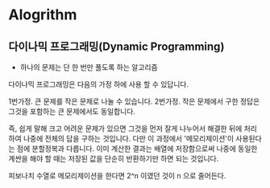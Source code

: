 

# Alogrithm


## 다이나믹 프로그래밍(Dynamic Programming)

   - 하나의 문제는 단 한 번만 풀도록 하는 알고리즘


다이나믹 프로그래밍은 다음의 가정 하에 사용 할 수 있답니다.

1번가정. 큰 문제를 작은 문제로 나눌 수 있습니다.
2번가정. 작은 문제에서 구한 정답은 그것을 포함하는 큰 문제에서도 동일합니다.


즉, 쉽게 말해 크고 어려운 문제가 있으면 그것을 먼저 잘게 나누어서 해결한 뒤에 처리하여 나중에 전체의 답을
구하는 것입니다. 다만 이 과정에서 '메모리제이션'이 사용된다는 점에 분할정복과 다릅니다. 이미 계산한 결과는
배열에 저장함으로써 나중에 동일한 계싼을 해야 할 때는 저장된 값을 단순히 반환하기만 하면 되는 것입니다.

피보나치 수열로 메모리제이션을 한다면 2^n 이였던 것이 n 으로 줄어든다.